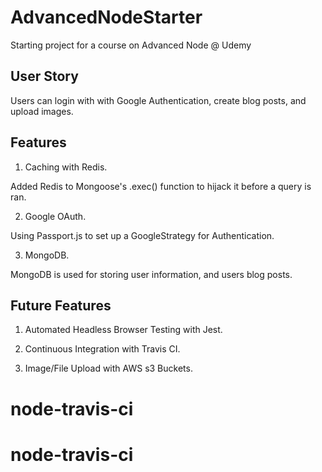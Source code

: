 # AdvancedNodeStarter

Starting project for a course on Advanced Node @ Udemy

## User Story

Users can login with with Google Authentication, create blog posts, and upload images.

## Features

1.  Caching with Redis.

Added Redis to Mongoose's .exec() function to hijack it before a query is ran.

2.  Google OAuth.

Using Passport.js to set up a GoogleStrategy for Authentication.

3.  MongoDB.

MongoDB is used for storing user information, and users blog posts.

## Future Features

1.  Automated Headless Browser Testing with Jest.

2.  Continuous Integration with Travis CI.

3.  Image/File Upload with AWS s3 Buckets.
# node-travis-ci
# node-travis-ci
